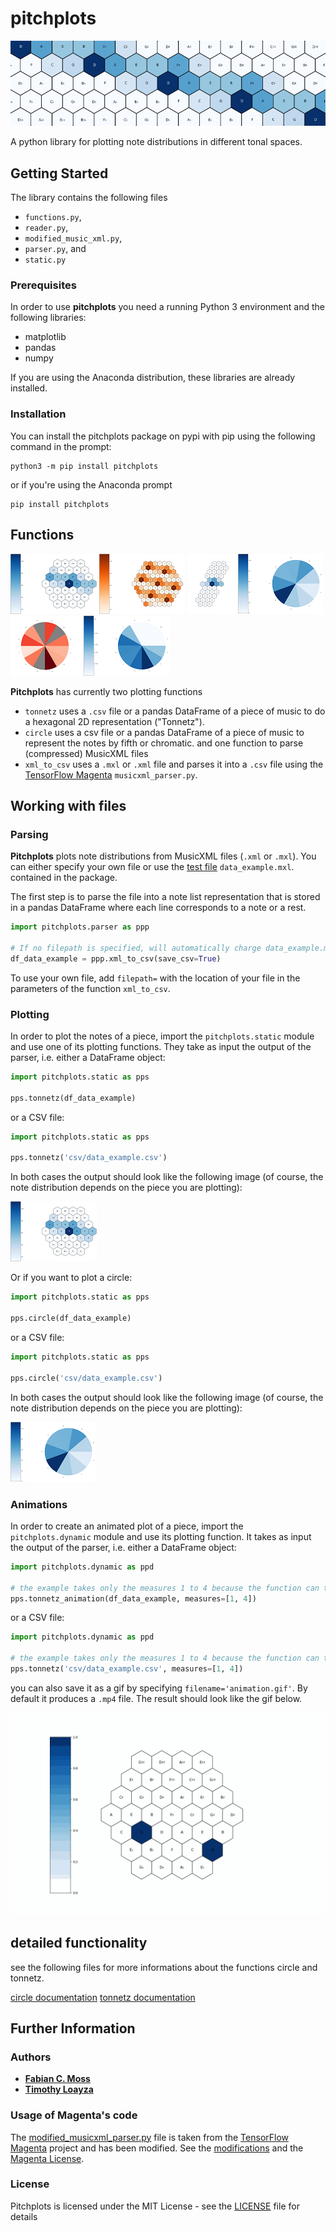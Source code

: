 # pitchplots

![header](images/big_blue_hex_8_top.png)

A python library for plotting note distributions in different tonal spaces.

## Getting Started

The library contains the following files
* `functions.py`, 
* `reader.py`, 
* `modified_music_xml.py`, 
* `parser.py`, and 
* `static.py`

### Prerequisites

In order to use **pitchplots** you need a running Python 3 environment and the following libraries:
* matplotlib
* pandas
* numpy

If you are using the Anaconda distribution, these libraries are already installed.

### Installation

You can install the pitchplots package on pypi with pip using the following command in the prompt:

```
python3 -m pip install pitchplots
```

or if you're using the Anaconda prompt

```
pip install pitchplots
```
## Functions

![1](images/Tp1_def_hex.png)  ![2](images/Tp2_hex_orange_pc_5.png)  ![2](images/Tp3_hex_noduplicate.png)
![4](images/Tp4_def_pie.png)  ![5](images/Tp5_red_pie_nofifith.png)  ![6](images/Tp6_log_pie.png)

**Pitchplots** has currently two plotting functions
-   `tonnetz` uses a `.csv` file or a pandas DataFrame of a piece of music to do a hexagonal 2D representation ("Tonnetz").
-   `circle` uses a csv file or a pandas DataFrame of a piece of music to represent the notes by fifth or chromatic.
and one function to parse (compressed) MusicXML files
-   `xml_to_csv` uses a `.mxl` or `.xml` file and parses it into a `.csv` file using the [TensorFlow Magenta](https://github.com/tensorflow/magenta) `musicxml_parser.py`.

## Working with files

### Parsing

**Pitchplots** plots note distributions from MusicXML files (`.xml` or `.mxl`). You can either specify your own file or use the [test file](data_example.mxl) `data_example.mxl`. contained in the package.

The first step is to parse the file into a note list representation that is stored in a pandas DataFrame where each line corresponds to a note or a rest.

```python
import pitchplots.parser as ppp

# If no filepath is specified, will automatically charge data_example.mxl
df_data_example = ppp.xml_to_csv(save_csv=True)
```

To use your own file, add `filepath=` with the location of your file in the parameters of the function `xml_to_csv`.

### Plotting

In order to plot the notes of a piece, import the `pitchplots.static` module and use one of its plotting functions. They take as input the output of the parser, i.e. either a DataFrame object:

```python
import pitchplots.static as pps

pps.tonnetz(df_data_example)
```
 or a CSV file:
```python
import pitchplots.static as pps

pps.tonnetz('csv/data_example.csv')
```
In both cases the output should look like the following image (of course, the note distribution depends on the piece you are plotting):

![tonnetz_example](images/Tp1_def_hex.png)

Or if you want to plot a circle:

```python
import pitchplots.static as pps

pps.circle(df_data_example)
```
 or a CSV file:
```python
import pitchplots.static as pps

pps.circle('csv/data_example.csv')
```
In both cases the output should look like the following image (of course, the note distribution depends on the piece you are plotting):

![circle_example](images/Tp4_def_pie.png)

### Animations

In order to create an animated plot of a piece, import the `pitchplots.dynamic` module and use its plotting function. It takes as input the output of the parser, i.e. either a DataFrame object:

```python
import pitchplots.dynamic as ppd

# the example takes only the measures 1 to 4 because the function can take some time for a long video
pps.tonnetz_animation(df_data_example, measures=[1, 4])
```
 or a CSV file:
```python
import pitchplots.dynamic as ppd

# the example takes only the measures 1 to 4 because the function can take some time for a long video
pps.tonnetz('csv/data_example.csv', measures=[1, 4])
```

you can also save it as a gif by specifying `filename='animation.gif'`. By default it produces a `.mp4` file. The result should look like the gif below.

![tonnetz_animation](images/tonnetz.gif)

## detailed functionality

see the following files for more informations about the functions circle and tonnetz.

[circle documentation](circle_doc.ipynb)
[tonnetz documentation](tonnetz_doc.ipynb)

## Further Information
### Authors
* [**Fabian C. Moss**](https://github.com/fabianmoss)
* [**Timothy Loayza**](https://github.com/TimothyLoayza)

### Usage of Magenta's code

The [modified_musicxml_parser.py](modified_musicxml_parser.py) file is taken from the [TensorFlow Magenta](https://github.com/tensorflow/magenta) project and has been modified. See the [modifications](magenta/magenta_musicxml_code_modifications.md) and the [Magenta License](magenta/magenta_LICENSE.md).

### License

Pitchplots is licensed under the MIT License - see the [LICENSE](LICENSE.md) file for details
